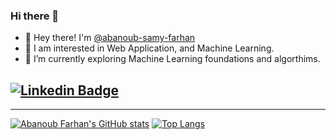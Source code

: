 ### Hi there 👋
- 👋 Hey there! I'm [@abanoub-samy-farhan](https://www.linkedin.com/in/abanoub-s-farhan-045430265/)
- 👀 I am interested in Web Application, and Machine Learning.
- 🌱 I’m currently exploring Machine Learning foundations and algorthims.

[![Linkedin Badge](https://img.shields.io/badge/-abanoubfarhan-blue?style=flat-square&logo=Linkedin&logoColor=white&link=https://www.linkedin.com/in/abanoub-s-farhan-045430265/)](https://www.linkedin.com/in/abanoub-s-farhan-045430265/)
---


---

[![Abanoub Farhan's GitHub stats](https://github-readme-stats.vercel.app/api?username=abanoub-samy-farhan)](https://github.com/anuraghazra/github-readme-stats)
[![Top Langs](https://github-readme-stats.vercel.app/api/top-langs/?username=abanoub-samy-farhan&hide=Jupyter%20%Notebook&langs_count=8)](https://github.com/anuraghazra/github-readme-stats)
<!--
**abanoub-samy-farhan/abanoub-samy-farhan** is a ✨ _special_ ✨ repository because its `README.md` (this file) appears on your GitHub profile.

Here are some ideas to get you started:

- 🔭 I’m currently working on ...
- 🌱 I’m currently learning ...
- 👯 I’m looking to collaborate on ...
- 🤔 I’m looking for help with ...
- 💬 Ask me about ...
- 📫 How to reach me: ...
- 😄 Pronouns: ...
- ⚡ Fun fact: ...
-->
